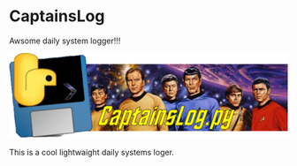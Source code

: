 # CaptainsLog
Awsome daily system logger!!!

![](Image/CaptainsLogLogo.png)

This is a cool lightwaight daily systems loger. 
